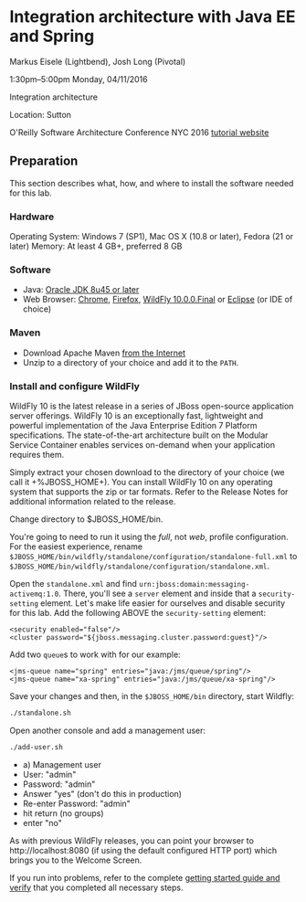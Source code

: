 # Integration architecture with Java EE and Spring

Markus Eisele (Lightbend), Josh Long (Pivotal)

1:30pm–5:00pm Monday, 04/11/2016

Integration architecture

Location: Sutton

O'Reilly Software Architecture Conference NYC 2016
[tutorial website](http://conferences.oreilly.com/software-architecture/engineering-business-us/public/schedule/detail/48226)


## Preparation

This section describes what, how, and where to install the software needed for this lab.

### Hardware
Operating System: Windows 7 (SP1), Mac OS X (10.8 or later), Fedora (21 or later)
Memory: At least 4 GB+, preferred 8 GB

### Software

* Java: [Oracle JDK 8u45 or later](http://www.oracle.com/technetwork/java/javase/downloads/jdk8-downloads-2133151.html)
* Web Browser: [Chrome](https://www.google.com/chrome/browser/desktop/), [Firefox](http://www.getfirefox.com), [WildFly 10.0.0.Final](http://wildfly.org/downloads/)
or [Eclipse](http://www.eclipse.org/downloads/) (or IDE of choice)

### Maven

* Download Apache Maven [from the Internet](https://maven.apache.org/download.cgi)
* Unzip to a directory of your choice and add it to the `PATH`.

### Install and configure WildFly
WildFly 10 is the latest release in a series of JBoss open-source application server offerings.  WildFly 10 is an exceptionally fast, lightweight and powerful implementation of the Java Enterprise Edition 7 Platform specifications.  The state-of-the-art architecture built on the Modular Service Container enables services on-demand when your application requires them.

Simply extract your chosen download to the directory of your choice (we call it +%JBOSS_HOME+). You can install WildFly 10 on any operating system that supports the zip or tar formats. Refer to the Release Notes for additional information related to the release.

Change directory to $JBOSS_HOME/bin.

You're going to need to run it using the _full_, not _web_, profile configuration. For the easiest experience, rename  `$JBOSS_HOME/bin/wildfly/standalone/configuration/standalone-full.xml` to `$JBOSS_HOME/bin/wildfly/standalone/configuration/standalone.xml`.

Open the `standalone.xml` and find `urn:jboss:domain:messaging-activemq:1.0`. There, you'll see a `server` element and inside that a `security-setting` element. Let's make life easier for ourselves and disable security for this lab. Add the following ABOVE the `security-setting` element:

```
<security enabled="false"/>
<cluster password="${jboss.messaging.cluster.password:guest}"/>
```

Add two `queue`s to work with for our example:

```
<jms-queue name="spring" entries="java:/jms/queue/spring"/>
<jms-queue name="xa-spring" entries="java:/jms/queue/xa-spring"/>
```

Save your changes and then, in the `$JBOSS_HOME/bin` directory, start Wildfly:

```sh
./standalone.sh
```

Open another console and add a management user:
```sh
./add-user.sh
```

* a) Management user
* User: "admin"
* Password: "admin"
* Answer "yes" (don't do this in production)
* Re-enter Password: "admin"
* hit return (no groups)
* enter "no"

As with previous WildFly releases, you can point your browser to http://localhost:8080 (if using the default configured HTTP port) which brings you to the Welcome Screen.

If you run into problems, refer to the complete [getting started guide and verify](https://docs.jboss.org/author/display/WFLY10/Getting+Started+Guide) that you completed all necessary steps.
